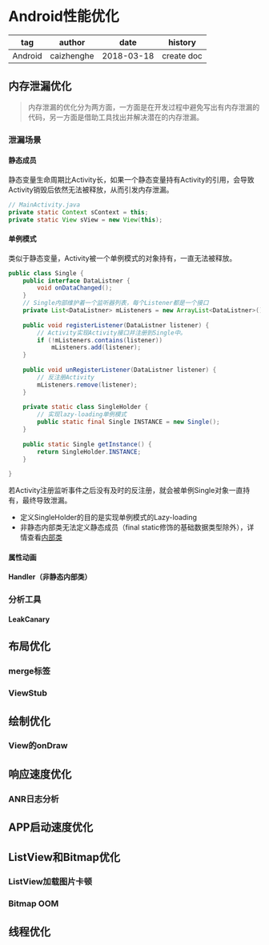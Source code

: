 # Android性能优化

| tag     | author     | date       | history    |
| ------- | ---------- | ---------- | ---------- |
| Android | caizhenghe | 2018-03-18 | create doc |

## 内存泄漏优化

> 内存泄漏的优化分为两方面，一方面是在开发过程中避免写出有内存泄漏的代码，另一方面是借助工具找出并解决潜在的内存泄漏。

### 泄漏场景

#### 静态成员

静态变量生命周期比Activity长，如果一个静态变量持有Activity的引用，会导致Activity销毁后依然无法被释放，从而引发内存泄漏。

```java
// MainActivity.java
private static Context sContext = this;
private static View sView = new View(this);
```

#### 单例模式

类似于静态变量，Activity被一个单例模式的对象持有，一直无法被释放。

```java
public class Single {
    public interface DataListner {
        void onDataChanged();
    }
    // Single内部维护着一个监听器列表，每个Listener都是一个接口
    private List<DataListner> mListeners = new ArrayList<DataListner>();
    
    public void registerListener(DataListner listener) {
        // Activity实现Activity接口并注册到Single中。
        if (!mListeners.contains(listener))
        	mListeners.add(listener);
    }
    
    public void unRegisterListener(DataListner listener) {
        // 反注册Activity
        mListeners.remove(listener);
    }
    
    private static class SingleHolder {
        // 实现lazy-loading单例模式
        public static final Single INSTANCE = new Single();
    }
    
    public static Single getInstance() {
        return SingleHolder.INSTANCE;
    }
    
}
```

若Activity注册监听事件之后没有及时的反注册，就会被单例Single对象一直持有，最终导致泄漏。

- 定义SingleHolder的目的是实现单例模式的Lazy-loading
- 非静态内部类无法定义静态成员（final static修饰的基础数据类型除外），详情查看[内部类](../java/2018-03-19-java内部类.md)

#### 属性动画

#### Handler（非静态内部类）

### 分析工具

#### LeakCanary

## 布局优化

### merge标签

### ViewStub

## 绘制优化

### View的onDraw

## 响应速度优化

### ANR日志分析

## APP启动速度优化

## ListView和Bitmap优化

### ListView加载图片卡顿

### Bitmap OOM

## 线程优化